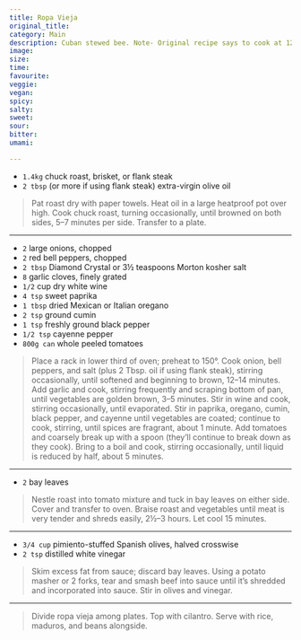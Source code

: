 ```yaml
---
title: Ropa Vieja
original_title:
category: Main
description: Cuban stewed bee. Note- Original recipe says to cook at 120C. Change/update this as necessary.
image:
size:
time:
favourite:
veggie:
vegan:
spicy:
salty:
sweet:
sour:
bitter:
umami:

---
```


<!---
Here down is where you want steps/ingredients. An example of a step is:
---

* `1/4 cup` Soy Sauce
* `1/4 cup` Mirin
* `1/4 cup` Sake
* `1 tsp` Sugar

>In a small saucepan, combine all the ingredients for the marinade

---
Note the triple dashes, paragraph spaces, back dashes and other formatting.
-->

* `1.4kg` chuck roast, brisket, or flank steak
* `2 tbsp` (or more if using flank steak) extra-virgin olive oil

>Pat roast dry with paper towels. Heat oil in a large heatproof pot over high. Cook chuck roast, turning occasionally, until browned on both sides, 5–7 minutes per side. Transfer to a plate.

---

* `2` large onions, chopped
* `2` red bell peppers, chopped
* `2 tbsp` Diamond Crystal or 3½ teaspoons Morton kosher salt
* `8` garlic cloves, finely grated
* `1/2` cup dry white wine
* `4 tsp` sweet paprika
* `1 tbsp` dried Mexican or Italian oregano
* `2 tsp` ground cumin
* `1 tsp` freshly ground black pepper
* `1/2 tsp` cayenne pepper
* `800g can` whole peeled tomatoes

>Place a rack in lower third of oven; preheat to 150°. Cook onion, bell peppers, and salt (plus 2 Tbsp. oil if using flank steak), stirring occasionally, until softened and beginning to brown, 12–14 minutes. Add garlic and cook, stirring frequently and scraping bottom of pan, until vegetables are golden brown, 3–5 minutes. Stir in wine and cook, stirring occasionally, until evaporated. Stir in paprika, oregano, cumin, black pepper, and cayenne until vegetables are coated; continue to cook, stirring, until spices are fragrant, about 1 minute. Add tomatoes and coarsely break up with a spoon (they’ll continue to break down as they cook). Bring to a boil and cook, stirring occasionally, until liquid is reduced by half, about 5 minutes.

---

* `2` bay leaves

>Nestle roast into tomato mixture and tuck in bay leaves on either side. Cover and transfer to oven. Braise roast and vegetables until meat is very tender and shreds easily, 2½–3 hours. Let cool 15 minutes.

---


* `3/4 cup` pimiento-stuffed Spanish olives, halved crosswise
* `2 tsp` distilled white vinegar

>Skim excess fat from sauce; discard bay leaves. Using a potato masher or 2 forks, tear and smash beef into sauce until it’s shredded and incorporated into sauce. Stir in olives and vinegar.

---

>Divide ropa vieja among plates. Top with cilantro. Serve with rice, maduros, and beans alongside.